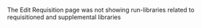 The Edit Requisition page was not showing run-libraries related to requisitioned and supplemental
libraries
